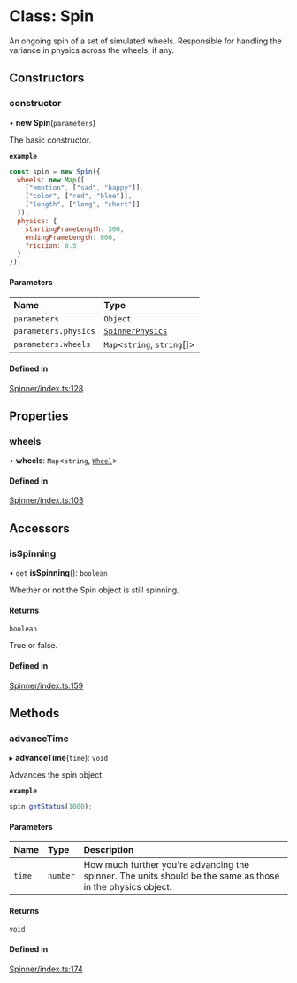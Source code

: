 # Class: Spin

An ongoing spin of a set of simulated wheels. Responsible
for handling the variance in physics across the wheels, if any.

## Constructors

### constructor

• **new Spin**(`parameters`)

The basic constructor.

**`example`**
```js
const spin = new Spin({
  wheels: new Map([
    ["emotion", ["sad", "happy"]],
    ["color", ["red", "blue"]],
    ["length", ["long", "short"]]
  ]),
  physics: {
    startingFrameLength: 300,
    endingFrameLength: 600,
    friction: 0.5
  }
});
```

#### Parameters

| Name | Type |
| :------ | :------ |
| `parameters` | `Object` |
| `parameters.physics` | [`SpinnerPhysics`](https://github.com/daniellacosse/idea-spinner/tree/main/packages/spinner/docs/interfaces/SpinnerPhysics.md) |
| `parameters.wheels` | `Map`<`string`, `string`[]\> |

#### Defined in

[Spinner/index.ts:128](https://github.com/daniellacosse/idea-spinner/blob/da71a18/packages/spinner/Spinner/index.ts#L128)

## Properties

### wheels

• **wheels**: `Map`<`string`, [`Wheel`](https://github.com/daniellacosse/idea-spinner/tree/main/packages/spinner/docs/classes/Wheel.md)\>

#### Defined in

[Spinner/index.ts:103](https://github.com/daniellacosse/idea-spinner/blob/da71a18/packages/spinner/Spinner/index.ts#L103)

## Accessors

### isSpinning

• `get` **isSpinning**(): `boolean`

Whether or not the Spin object is still spinning.

#### Returns

`boolean`

True or false.

#### Defined in

[Spinner/index.ts:159](https://github.com/daniellacosse/idea-spinner/blob/da71a18/packages/spinner/Spinner/index.ts#L159)

## Methods

### advanceTime

▸ **advanceTime**(`time`): `void`

Advances the spin object.

**`example`**
```js
spin.getStatus(1000);
```

#### Parameters

| Name | Type | Description |
| :------ | :------ | :------ |
| `time` | `number` | How much further you're advancing the spinner. The units should be the same as those in the physics object. |

#### Returns

`void`

#### Defined in

[Spinner/index.ts:174](https://github.com/daniellacosse/idea-spinner/blob/da71a18/packages/spinner/Spinner/index.ts#L174)
